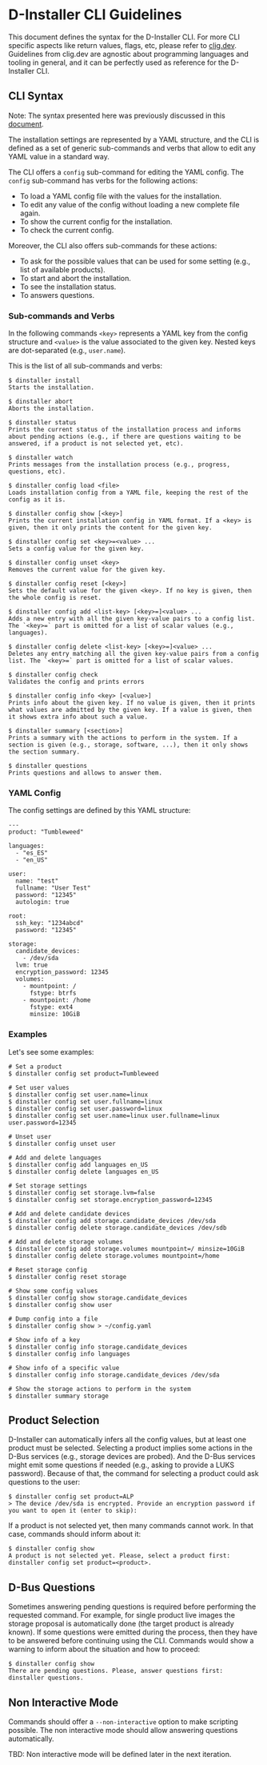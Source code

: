 # D-Installer CLI Guidelines

This document defines the syntax for the D-Installer CLI. For more CLI specific aspects like return values, flags, etc, please refer to [clig.dev](https://clig.dev/). Guidelines from clig.dev are agnostic about programming languages and tooling in general, and it can be perfectly used as reference for the D-Installer CLI.

## CLI Syntax

Note: The syntax presented here was previously discussed in this [document](https://gist.github.com/joseivanlopez/808c2be0cf668b4b457fc5d9ec20dc73).

The installation settings are represented by a YAML structure, and the CLI is defined as a set of generic sub-commands and verbs that allow to edit any YAML value in a standard way.

The CLI offers a `config` sub-command for editing the YAML config. The `config` sub-command has verbs for the following actions:

* To load a YAML config file with the values for the installation.
* To edit any value of the config without loading a new complete file again.
* To show the current config for the installation.
* To check the current config.

Moreover, the CLI also offers sub-commands for these actions:

* To ask for the possible values that can be used for some setting (e.g., list of available products).
* To start and abort the installation.
* To see the installation status.
* To answers questions.

### Sub-commands and Verbs

In the following commands `<key>` represents a YAML key from the config structure and `<value>` is the value associated to the given key. Nested keys are dot-separated (e.g., `user.name`).

This is the list of all sub-commands and verbs:

~~~
$ dinstaller install
Starts the installation.

$ dinstaller abort
Aborts the installation.

$ dinstaller status
Prints the current status of the installation process and informs about pending actions (e.g., if there are questions waiting to be answered, if a product is not selected yet, etc).

$ dinstaller watch
Prints messages from the installation process (e.g., progress, questions, etc).

$ dinstaller config load <file>
Loads installation config from a YAML file, keeping the rest of the config as it is.

$ dinstaller config show [<key>]
Prints the current installation config in YAML format. If a <key> is given, then it only prints the content for the given key.

$ dinstaller config set <key>=<value> ...
Sets a config value for the given key.

$ dinstaller config unset <key>
Removes the current value for the given key.

$ dinstaller config reset [<key>]
Sets the default value for the given <key>. If no key is given, then the whole config is reset.

$ dinstaller config add <list-key> [<key>=]<value> ...
Adds a new entry with all the given key-value pairs to a config list. The `<key>=` part is omitted for a list of scalar values (e.g., languages).

$ dinstaller config delete <list-key> [<key>=]<value> ...
Deletes any entry matching all the given key-value pairs from a config list. The `<key>=` part is omitted for a list of scalar values.

$ dinstaller config check
Validates the config and prints errors

$ dinstaller config info <key> [<value>]
Prints info about the given key. If no value is given, then it prints what values are admitted by the given key. If a value is given, then it shows extra info about such a value.

$ dinstaller summary [<section>]
Prints a summary with the actions to perform in the system. If a section is given (e.g., storage, software, ...), then it only shows the section summary.

$ dinstaller questions
Prints questions and allows to answer them.

~~~

### YAML Config

The config settings are defined by this YAML structure:

~~~
---
product: "Tumbleweed"

languages:
  - "es_ES"
  - "en_US"

user:
  name: "test"
  fullname: "User Test"
  password: "12345"
  autologin: true

root:
  ssh_key: "1234abcd"
  password: "12345"

storage:
  candidate_devices:
    - /dev/sda
  lvm: true
  encryption_password: 12345
  volumes:
    - mountpoint: /
      fstype: btrfs
    - mountpoint: /home
      fstype: ext4
      minsize: 10GiB
~~~

### Examples

Let's see some examples:

~~~
# Set a product
$ dinstaller config set product=Tumbleweed

# Set user values
$ dinstaller config set user.name=linux
$ dinstaller config set user.fullname=linux
$ dinstaller config set user.password=linux
$ dinstaller config set user.name=linux user.fullname=linux user.password=12345

# Unset user
$ dinstaller config unset user

# Add and delete languages
$ dinstaller config add languages en_US
$ dinstaller config delete languages en_US

# Set storage settings
$ dinstaller config set storage.lvm=false
$ dinstaller config set storage.encryption_password=12345

# Add and delete candidate devices
$ dinstaller config add storage.candidate_devices /dev/sda
$ dinstaller config delete storage.candidate_devices /dev/sdb

# Add and delete storage volumes
$ dinstaller config add storage.volumes mountpoint=/ minsize=10GiB
$ dinstaller config delete storage.volumes mountpoint=/home

# Reset storage config
$ dinstaller config reset storage

# Show some config values
$ dinstaller config show storage.candidate_devices
$ dinstaller config show user

# Dump config into a file
$ dinstaller config show > ~/config.yaml

# Show info of a key
$ dinstaller config info storage.candidate_devices
$ dinstaller config info languages

# Show info of a specific value
$ dinstaller config info storage.candidate_devices /dev/sda

# Show the storage actions to perform in the system
$ dinstaller summary storage
~~~

## Product Selection

D-Installer can automatically infers all the config values, but at least one product must be selected. Selecting a product implies some actions in the D-Bus services (e.g., storage devices are probed). And the D-Bus services might emit some questions if needed (e.g., asking to provide a LUKS password). Because of that, the command for selecting a product could ask questions to the user:

~~~
$ dinstaller config set product=ALP
> The device /dev/sda is encrypted. Provide an encryption password if you want to open it (enter to skip):
~~~

If a product is not selected yet, then many commands cannot work. In that case, commands should inform about it:

~~~
$ dinstaller config show
A product is not selected yet. Please, select a product first: dinstaller config set product=<product>.
~~~

## D-Bus Questions

Sometimes answering pending questions is required before performing the requested command. For example, for single product live images the storage proposal is automatically done (the target product is already known). If some questions were emitted during the process, then they have to be answered before continuing using the CLI. Commands would show a warning to inform about the situation and how to proceed:

~~~
$ dinstaller config show
There are pending questions. Please, answer questions first: dinstaller questions.
~~~

## Non Interactive Mode

Commands should offer a `--non-interactive` option to make scripting possible. The non interactive mode should allow answering questions automatically.

TBD: Non interactive mode will be defined later in the next iteration.
